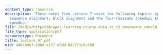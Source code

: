 ```yaml
---
content_type: resource
description: 'These notes from Lecture 7 cover the following topics: space-efficient
  sequence alignment; block alignment and the four-russians speedup; LCS and the four-russians
  speedup.'
file: /media/https%3A/open-learning-course-data-rc.s3.amazonaws.com/18-417-introduction-to-computational-molecular-biology-fall-2004/446cb4bf40bde157d9dd83d7f1c6c650_lecture_07.pdf
file_type: application/pdf
resourcetype: Document
title: lecture_07.pdf
uid: 446cb4bf-40bd-e157-d9dd-83d7f1c6c650
---
```

